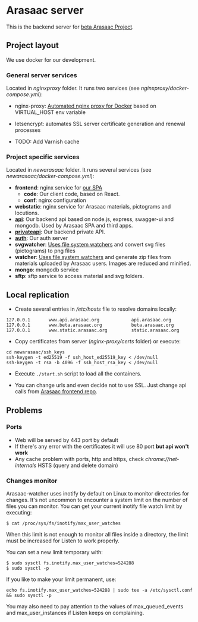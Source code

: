 # Arasaac server

This is the backend server for [beta Arasaac Project](https://beta.arasaac.org/).

## Project layout

We use docker for our development. 

### General server services

Located in *nginxproxy* folder. It runs two services (see *nginxproxy/docker-compose.yml*):
- nginx-proxy: [Automated nginx proxy for Docker](https://github.com/jwilder/nginx-proxy) based on VIRTUAL_HOST env variable
- letsencrypt: automates SSL server certificate generation and renewal processes

- TODO: Add Varnish cache

### Project specific services

Located in *newarasaac* folder. It runs several services (see *newarasaac/docker-compose.yml*):
- **frontend**: nginx service for [our SPA](https://github.com/juanda99/arasaac-frontend)
  - **code**: Our client code, based on React.
  - **conf**: nginx configuration
- **webstatic**: nginx service for Arasaac materials, pictograms and locutions.
- [**api**](./docs/api.md): Our backend api based on node.js, express, swagger-ui and mongodb. Used by Arasaac SPA and third apps.
- [**privateapi**](./docs/privateapi.md): Our backend private API.
- [**auth**](./docs/auth.md): Our auth server
- **svgwatcher**: [Uses file system watchers](https://github.com/paulmillr/chokidar) and convert svg files (pictograms) to png files
- **watcher**: [Uses file system watchers](https://github.com/paulmillr/chokidar) and generate zip files from materials uploaded by Arasaac users. Images are reduced and minified. 
- **mongo**: mongodb service
- **sftp**: sftp service to access material and svg folders.

## Local replication

- Create several entries in */etc/hosts* file to resolve domains locally:
```
127.0.0.1       www.api.arasaac.org            api.arasaac.org
127.0.0.1       www.beta.arasaac.org           beta.arasaac.org
127.0.0.1       www.static.arasaac.org         static.arasaac.org
```

- Copy certificates from server (*nginx-proxy/certs* folder) or execute:
``` 
cd newarasaac/ssh_keys
ssh-keygen -t ed25519 -f ssh_host_ed25519_key < /dev/null
ssh-keygen -t rsa -b 4096 -f ssh_host_rsa_key < /dev/null
```

- Execute ```./start.sh``` script to load all the containers.

- You can change urls and even decide not to use SSL. Just change api calls from [Arasaac frontend repo](https://github.com/juanda99/arasaac-frontend).

## Problems

### Ports

- Web will be served by 443 port by default
- If there's any error with the certificates it will use 80 port **but api won't work**
- Any cache problem with ports, http and https, check *chrome://net-internals* HSTS (query and delete domain)

### Changes monitor

Arasaac-watcher uses inotify by default on Linux to monitor directories for changes. It's not uncommon to encounter a system limit on the number of files you can monitor. You can get your current inotify file watch limit by executing:
```
$ cat /proc/sys/fs/inotify/max_user_watches
```

When this limit is not enough to monitor all files inside a directory, the limit must be increased for Listen to work properly.

You can set a new limit temporary with:
```
$ sudo sysctl fs.inotify.max_user_watches=524288
$ sudo sysctl -p
```

If you like to make your limit permanent, use:

```
echo fs.inotify.max_user_watches=524288 | sudo tee -a /etc/sysctl.conf && sudo sysctl -p
```

You may also need to pay attention to the values of max_queued_events and max_user_instances if Listen keeps on complaining.
